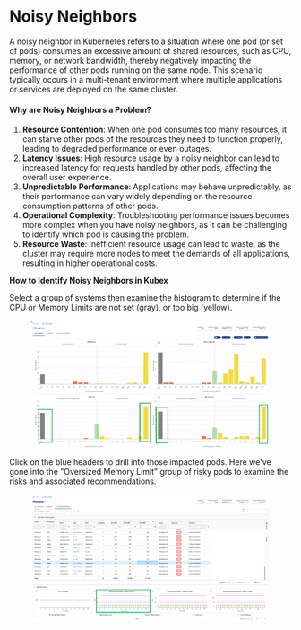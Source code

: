 # Noisy Neighbors

A noisy neighbor in Kubernetes refers to a situation where one pod (or set of pods) consumes an excessive amount of shared resources, such as CPU, memory, or network bandwidth, thereby negatively impacting the performance of other pods running on the same node. This scenario typically occurs in a multi-tenant environment where multiple applications or services are deployed on the same cluster.

#### Why are Noisy Neighbors a Problem?

1. **Resource Contention**: When one pod consumes too many resources, it can starve other pods of the resources they need to function properly, leading to degraded performance or even outages.
2. **Latency Issues**: High resource usage by a noisy neighbor can lead to increased latency for requests handled by other pods, affecting the overall user experience.
3. **Unpredictable Performance**: Applications may behave unpredictably, as their performance can vary widely depending on the resource consumption patterns of other pods.
4. **Operational Complexity**: Troubleshooting performance issues becomes more complex when you have noisy neighbors, as it can be challenging to identify which pod is causing the problem.
5. **Resource Waste**: Inefficient resource usage can lead to waste, as the cluster may require more nodes to meet the demands of all applications, resulting in higher operational costs.

**How to Identify Noisy Neighbors in Kubex**

Select a group of systems then examine the histogram to determine if the CPU or Memory Limits are not set (gray), or too big (yellow).

<figure><img src="../../.gitbook/assets/image (39).png" alt=""><figcaption></figcaption></figure>

Click on the blue headers to drill into those impacted pods. Here we've gone into the "Oversized Memory Limit" group of risky pods to examine the risks and associated recommendations.

<figure><img src="../../.gitbook/assets/image (40).png" alt=""><figcaption></figcaption></figure>
